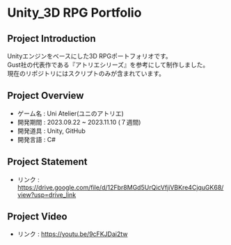 # Unity_3D RPG Portfolio
## Project Introduction
Unityエンジンをベースにした3D RPGポートフォリオです。
<br/>Gust社の代表作である『アトリエシリーズ』を参考にして制作しました。
<br/>現在のリポジトリにはスクリプトのみが含まれています。

## Project Overview
- ゲーム名 : Uni Atelier(ユニのアトリエ)
- 開発期間 : 2023.09.22 ~ 2023.11.10 (７週間)
- 開発道具 : Unity, GitHub
- 開発言語 : C#

## Project Statement
- リンク : https://drive.google.com/file/d/12Fbr8MGd5UrQicVfjiVBKre4CjquGK68/view?usp=drive_link

## Project Video
- リンク : https://youtu.be/9cFKJDai2tw
